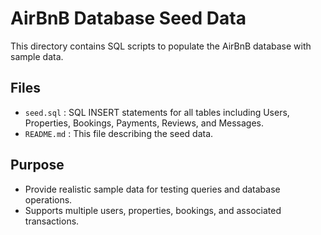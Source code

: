 # AirBnB Database Seed Data

This directory contains SQL scripts to populate the AirBnB database with sample data.

## Files
- `seed.sql` : SQL INSERT statements for all tables including Users, Properties, Bookings, Payments, Reviews, and Messages.
- `README.md` : This file describing the seed data.

## Purpose
- Provide realistic sample data for testing queries and database operations.
- Supports multiple users, properties, bookings, and associated transactions.
